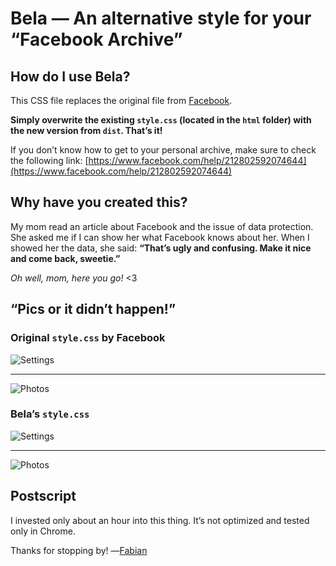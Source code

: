 # Bela ― An alternative style for your “Facebook Archive”

## How do I use Bela?

This CSS file replaces the original file from [Facebook](https://github.com/facebook).

**Simply overwrite the existing `style.css` (located in the `html` folder) with the new version from `dist`. That’s it!**

If you don’t know how to get to your personal archive, make  sure to check the following link: [https://www.facebook.com/help/212802592074644](https://www.facebook.com/help/212802592074644)

## Why have you created this?

My mom read an article about Facebook and the issue of data protection. She asked me if I can show her what Facebook knows about her. When I showed her the data, she said: **“That’s ugly and confusing. Make it nice and come back, sweetie.”**

*Oh well, mom, here you go!* <3

## “Pics or it didn’t happen!”

### Original `style.css` by Facebook

![Settings](http://abload.de/img/screenshot-localhost8dlrrh.png)
_ _ _
![Photos](http://abload.de/img/screenshot-localhost88krvj.png)

### Bela’s `style.css`

![Settings](http://abload.de/img/screenshot-localhost8vlrxg.png)
_ _ _
![Photos](http://abload.de/img/screenshot-localhost81npcb.png)

## Postscript

I invested only about an hour into this thing. It’s not optimized and tested only in Chrome.

Thanks for stopping by! ―[Fabian](https://fabianbeiner.de)

